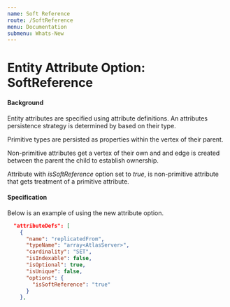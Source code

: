 ```yaml
---
name: Soft Reference
route: /SoftReference
menu: Documentation
submenu: Whats-New  
--- 
```


# Entity Attribute Option: SoftReference

#### Background

Entity attributes are specified using attribute definitions. An attributes persistence strategy is determined by based on their type. 

Primitive types are persisted as properties within the vertex of their parent. 

Non-primitive attributes get a vertex of their own and and edge is created between the parent the child to establish ownership.

Attribute with _isSoftReference_ option set to _true_, is non-primitive attribute that gets treatment of a primitive attribute.

#### Specification

Below is an example of using the new attribute option.

```json 
  "attributeDefs": [
    {
      "name": "replicatedFrom",
      "typeName": "array<AtlasServer>",
      "cardinality": "SET",
      "isIndexable": false,
      "isOptional": true,
      "isUnique": false,
      "options": {
        "isSoftReference": "true"
      }
    },
```

